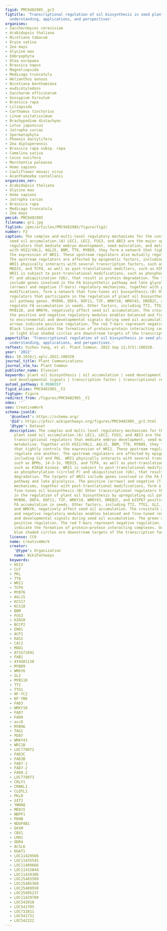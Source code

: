 ```yaml
---
figid: PMC9482985__gr2
figtitle: 'Transcriptional regulation of oil biosynthesis in seed plants: Current
  understanding, applications, and perspectives'
organisms:
- Saccharomyces cerevisiae
- Arabidopsis thaliana
- Nicotiana tabacum
- Oryza sativa
- Zea mays
- Glycine max
- Embryophyta
- Olea europaea
- Brassica napus
- Magnoliopsida
- Medicago truncatula
- Helianthus annuus
- Nicotiana benthamiana
- eudicotyledons
- Saccharum officinarum
- Gossypium hirsutum
- Brassica rapa
- Liliopsida
- Carthamus tinctorius
- Linum usitatissimum
- Brachypodium distachyon
- Lotus japonicus
- Jatropha curcas
- Spermatophyta
- Phoenix dactylifera
- Zea diploperennis
- Brassica rapa subsp. rapa
- Camelina sativa
- Cocos nucifera
- Marchantia paleacea
- Homo sapiens
- Cauliflower mosaic virus
- Acanthamoeba castellanii
organisms_ner:
- Arabidopsis thaliana
- Glycine max
- Homo sapiens
- Jatropha curcas
- Brassica rapa
- Medicago truncatula
- Zea mays
pmcid: PMC9482985
filename: gr2.jpg
figlink: /pmc/articles/PMC9482985/figure/fig2/
number: F2
caption: The complex and multi-level regulatory mechanisms for the control of plant
  seed oil accumulation.(A) LEC1, LEC2, FUS3, and ABI3 are the major upstream transcriptional
  regulators that mediate embryo development, seed maturation, and metabolism. Together
  with HSI2/VAL1, AGL15, BBM, TT8, MYB89, they form a network that tightly controls
  the expression of WRI1. These upstream regulators also mutually regulate one another.
  The upstream regulators are affected by epigenetic factors, including CLF and PKL.
  WRI1 physically interacts with several transcription factors, such as BPMs, 14-3-3s,
  MED15, and TCP4, as well as post-translational modifiers, such as KIN10 kinase.
  WRI1 is subject to post-translational modifications, such as phosphorylation (circled
  P) and ubiquitination (Ub), that result in protein degradation. The targets of WRI1
  include genes involved in the FA biosynthetic pathway and late glycolysis. The positive
  (arrows) and negative (T-bars) regulatory mechanisms, together with post-translational
  modifications, form a network that fine-tunes oil biosynthesis.(B) Other transcriptional
  regulators that participate in the regulation of plant oil biosynthesis by upregulating
  oil pathway genes. MYB96, DOF4, DOF11, TZF, WRKY10, WRKY43, DREB2C, and bZIP67 positively
  regulate FA accumulation in seeds. Other factors, including TT2, TTG1, GL2, MYB76,
  MYB118, and WRKY6, negatively affect seed oil accumulation. The crosstalk among
  the positive and negative regulatory modules enables balanced and fine-tuned responses
  to environmental and developmental signals during seed oil accumulation. The green
  arrows indicate positive regulation. The red T-bars represent negative regulation.
  Black lines indicate the formation of protein–protein interacting complexes. Genes
  in light blue shaded circles are downstream targets of the transcription factors.
papertitle: 'Transcriptional regulation of oil biosynthesis in seed plants: Current
  understanding, applications, and perspectives.'
reftext: Yuzhou Yang, et al. Plant Commun. 2022 Sep 12;3(5):100328.
year: '2022'
doi: 10.1016/j.xplc.2022.100328
journal_title: Plant Communications
journal_nlm_ta: Plant Commun
publisher_name: Elsevier
keywords: plant oil biosynthesis | oil accumulation | seed development | environmental
  and developmental signals | transcription factor | transcriptional regulation
automl_pathway: 0.9506557
figid_alias: PMC9482985__F2
figtype: Figure
redirect_from: /figures/PMC9482985__F2
ndex: ''
seo: CreativeWork
schema-jsonld:
  '@context': https://schema.org/
  '@id': https://pfocr.wikipathways.org/figures/PMC9482985__gr2.html
  '@type': Dataset
  description: The complex and multi-level regulatory mechanisms for the control of
    plant seed oil accumulation.(A) LEC1, LEC2, FUS3, and ABI3 are the major upstream
    transcriptional regulators that mediate embryo development, seed maturation, and
    metabolism. Together with HSI2/VAL1, AGL15, BBM, TT8, MYB89, they form a network
    that tightly controls the expression of WRI1. These upstream regulators also mutually
    regulate one another. The upstream regulators are affected by epigenetic factors,
    including CLF and PKL. WRI1 physically interacts with several transcription factors,
    such as BPMs, 14-3-3s, MED15, and TCP4, as well as post-translational modifiers,
    such as KIN10 kinase. WRI1 is subject to post-translational modifications, such
    as phosphorylation (circled P) and ubiquitination (Ub), that result in protein
    degradation. The targets of WRI1 include genes involved in the FA biosynthetic
    pathway and late glycolysis. The positive (arrows) and negative (T-bars) regulatory
    mechanisms, together with post-translational modifications, form a network that
    fine-tunes oil biosynthesis.(B) Other transcriptional regulators that participate
    in the regulation of plant oil biosynthesis by upregulating oil pathway genes.
    MYB96, DOF4, DOF11, TZF, WRKY10, WRKY43, DREB2C, and bZIP67 positively regulate
    FA accumulation in seeds. Other factors, including TT2, TTG1, GL2, MYB76, MYB118,
    and WRKY6, negatively affect seed oil accumulation. The crosstalk among the positive
    and negative regulatory modules enables balanced and fine-tuned responses to environmental
    and developmental signals during seed oil accumulation. The green arrows indicate
    positive regulation. The red T-bars represent negative regulation. Black lines
    indicate the formation of protein–protein interacting complexes. Genes in light
    blue shaded circles are downstream targets of the transcription factors.
  license: CC0
  name: CreativeWork
  creator:
    '@type': Organization
    name: WikiPathways
  keywords:
  - HSI2
  - CLF
  - PKL
  - TT8
  - WRI1
  - TCP4
  - MYB76
  - AGL15
  - KCS17
  - KCS18
  - BBM
  - FUS3
  - KIN10
  - BCCP2
  - ENO1
  - ACP1
  - KASI
  - CAC2
  - MOD1
  - AT1G71691
  - FAB1
  - AT4G01130
  - MYB89
  - WRKY6
  - GL2
  - MYB118
  - TT2
  - TTG1
  - NF-YC2
  - NF-YB6
  - FAD3
  - WRKY10
  - FAD7
  - FAD8
  - accD
  - MYB96
  - TAG1
  - PDAT
  - WRKY43
  - WRI1B
  - LOC778072
  - FAD3C
  - FAD3B
  - FAD7-1
  - FAD7-2
  - FAD8.2
  - LOC778073
  - CRLF1
  - CRNKL1
  - CLQTL1
  - PKLR
  - GIT2
  - YWHAQ
  - MED15
  - NBPF1
  - PDHB
  - NDUFAB1
  - OXSM
  - CBX1
  - LMO1
  - ODR4
  - ACSL6
  - DGAT1
  - LOC11429566
  - LOC11435545
  - LOC11409666
  - LOC11415844
  - LOC11420386
  - LOC25483589
  - LOC25485360
  - LOC25489930
  - LOC25495237
  - LOC11429780
  - LOC542018
  - LOC541705
  - LOC732811
  - LOC541731
  - LOC542222
---
```

